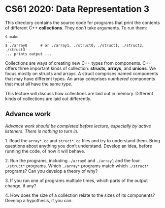 CS61 2020: Data Representation 3
================================

This directory contains the source code for programs that print the contents
of different C++ **collections**. They don’t take arguments. To run them:

```shellsession
$ make
...
$ ./array0      # or ./array1, ./struct0, ./struct1, ./struct2, ./struct3
... prints output ...
```

Collections are ways of creating new C++ types from components. C++ offers
three important kinds of collection: **structs**, **arrays**, and **unions**.
We focus mostly on structs and arrays. A struct comprises named components
that may have different types. An array comprises *numbered* components that
must all have the same type.

This lecture will discuss how collections are laid out in memory. Different
kinds of collections are laid out differently.

Advance work
------------

*Advance work should be completed before lecture, especially by active
listeners. There is nothing to turn in.*

1\. Read the `array*.cc` and `struct*.cc` files and try to understand them.
Bring questions about anything you don’t understand. Develop an idea, before
running the code, of how it will behave.

2\. Run the programs, including `./array0` and `./array1` and the four
`./struct*` programs. Which `./array*` programs match which `./struct*`
programs? Can you develop a theory of why?

3\. If you run one of programs multiple times, which parts of the output
change, if any?

4\. How does the size of a collection relate to the sizes of its components?
Develop a hypothesis, if you can.
